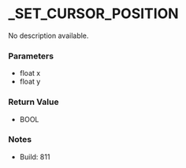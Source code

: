 # _SET_CURSOR_POSITION

No description available.

### Parameters
* float x
* float y

### Return Value
* BOOL

### Notes
* Build: 811

